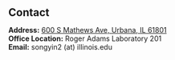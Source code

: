 <h1 id="contact"></h1>

<h2 style="margin: 60px 0px 10px;">Contact</h2>

<p><strong>Address:</strong> <a href="https://www.google.com/maps/place/Department+of+Chemical+and+Biomolecular+Engineering/@40.1075373,-88.2247099,19.47z/data=!3m1!5s0x880cd715b81e79af:0xcf6a02399ea85320!4m15!1m8!3m7!1s0x880cd715bbe63275:0xf7c57737caaf5d9!2sRoger+Adams+Laboratory,+600+S+Mathews+Ave,+Urbana,+IL+61801!3b1!8m2!3d40.1075481!4d-88.2248227!16s%2Fg%2F12vryrmjc!3m5!1s0x880cd715b78d5319:0xc8b7452b85fa0829!8m2!3d40.1077057!4d-88.2249431!16s%2Fg%2F1hjgq6cgy?entry=ttu">600 S Mathews Ave, Urbana, IL 61801</a>
<br />
<strong>Office Location:</strong> Roger Adams Laboratory 201
<br />
<strong>Email:</strong> <email>songyin2 (at) illinois.edu</email>
<!-- <br />
<strong>Phone:</strong> (857) 209-8688</p> -->
